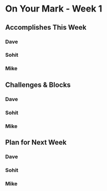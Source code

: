 # On Your Mark - Week 1

## Accomplishes This Week

### Dave

### Sohit

### Mike

## Challenges & Blocks

### Dave

### Sohit

### Mike

## Plan for Next Week

### Dave

### Sohit

### Mike

